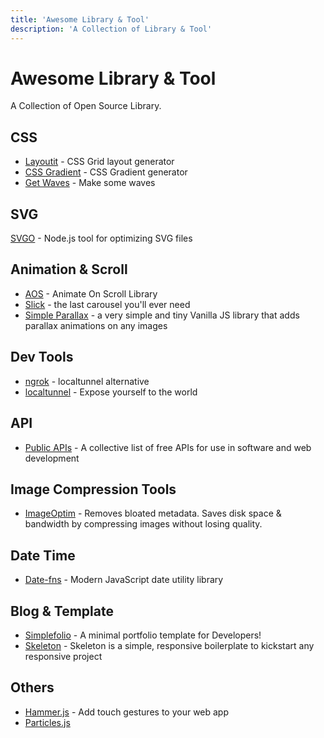 ```yaml
---
title: 'Awesome Library & Tool'
description: 'A Collection of Library & Tool'
---
```

# Awesome Library & Tool
A Collection of Open Source Library.

## CSS
- [Layoutit](https://grid.layoutit.com/) - CSS Grid layout generator
- [CSS Gradient](https://cssgradient.io/gradient-backgrounds/) - CSS Gradient generator
- [Get Waves](https://getwaves.io/) - Make some waves


## SVG
 [SVGO](https://jakearchibald.github.io/svgomg/) - Node.js tool for optimizing SVG files


## Animation & Scroll
- [AOS](https://michalsnik.github.io/aos/) - Animate On Scroll Library  
- [Slick](https://kenwheeler.github.io/slick/) - the last carousel you'll ever need
- [Simple Parallax](https://github.com/geosigno/simpleParallax.js/) - a very simple and tiny Vanilla JS library that adds parallax animations on any images

## Dev Tools
- [ngrok](https://ngrok.com/) - localtunnel alternative
- [localtunnel](https://localtunnel.github.io/www/) - Expose yourself to the world


## API
- [Public APIs](https://github.com/public-apis/public-apis) - A collective list of free APIs for use in software and web development


## Image Compression Tools
- [ImageOptim](https://imageoptim.com/) - Removes bloated metadata. Saves disk space & bandwidth by compressing images without losing quality. 


## Date Time
- [Date-fns](https://date-fns.org/) - Modern JavaScript date utility library


## Blog & Template
- [Simplefolio](https://github.com/cobidev/simplefolio) - A minimal portfolio template for Developers!  
- [Skeleton](http://getskeleton.com/) - Skeleton is a simple, responsive boilerplate to kickstart any responsive project


## Others
- [Hammer.js](http://hammerjs.github.io/) - Add touch gestures to your web app
- [Particles.js](https://vincentgarreau.com/particles.js/)  
